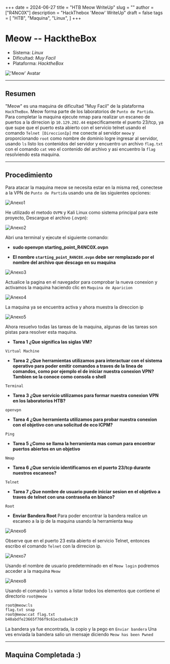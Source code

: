 +++
date = 2024-06-27
title = "HTB Meow WriteUp"
slug = ""
author = ["R4NC0X"]
description = "HackThebox 'Meow' WriteUp"
draft = false
tags = [
    "HTB",
    "Maquina",
    "Linux",
]
+++

# Meow -- HacktheBox

- Sistema: _Linux_
- Dificultad: _Muy Facil_
- Plataforma: _HacktheBox_

!['Meow' Avatar](/images/Meow/Meow.webp)

___

## Resumen 

"Meow" es una maquina de dificultad "Muy Facil" de la plataforma `HackTheBox`. Meow forma parte de los laboratorios de `Punto de Partida`.
Para completar la maquina ejecute nmap para realizar un escaneo de puertos a la dirrecion ip `10.129.202.44` especificamente el puerto 23/tcp, ya que supe que el puerto esta abierto con el servicio telnet usando el comando `Telnet [DireccionIp]` me conecte al servidor `meow` y proporcionando `root` como nombre de dominio logre ingresar al servidor, usando `ls` listo los contenidos del servidor y encuentro un archivo `flag.txt` con el comando `cat` veo el contenido del archivo y asi encuentro la `flag` resolviendo esta maquina.

___

## Procedimiento

Para atacar la maquina meow se necesita estar en la misma red, conectese a la VPN de `Punto de Partida` usando una de las siguientes opciones:

![Anexo1](/images/Meow/Anexo1.png)

He utilizado el metodo `OVPN` y Kali Linux como sistema principal para este proyecto, Descargue el archivo (.ovpn):

![Anexo2](/images/Meow/Anexo2.png)

Abri una terminal y ejecute el siguiente comando: 

- **sudo openvpn starting_point_R4NC0X.ovpn**

- **El nombre `starting_point_R4NC0X.ovpn` debe ser remplazado por el nombre del archivo que descago en su maquina**

![Anexo3](/images/Meow/Anexo3.png)

Actualice la pagina en el navegador para comprobar la nueva conexion y activamos la maquina haciendo clic en `Maquina de Aparicion`

![Anexo4](/images/Meow/Anexo4.png)

La maquina ya se encuentra activa y ahora muestra la direccion ip 

![Anexo5](/images/Meow/Anexo5.png)

Ahora resuelvo todas las tareas de la maquina, algunas de las tareas son pistas para resolver esta maquina. 

- **Tarea 1 ¿Que significa las siglas VM?**

`Virtual Machine`

- **Tarea 2 ¿Que herramientas utilizamos para interactuar con el sistema operativo para poder emitir comandos a traves de la linea de comandos, como por ejemplo el de iniciar nuestra conexion VPN? Tambien se la conoce como consola o shell**

`Terminal`

- **Tarea 3 ¿Que servicio utilizamos para formar nuestra conexion VPN en los laboratorios HTB?**

`openvpn`

- **Tarea 4 ¿Que herramienta utilizamos para probar nuestra conexion con el objetivo con una solicitud de eco ICPM?**

`Ping`

- **Tarea 5 ¿Como se llama la herramienta mas comun para encontrar puertos abiertos en un objetivo**

`Nmap`

- **Tarea 6 ¿Que servicio identificamos en el puerto 23/tcp durante nuestros escaneos?**

`Telnet`

- **Tarea 7 ¿Que nombre de usuario puede iniciar sesion en el objetivo a traves de telnet con una contraseña en blanco?**

`Root`

- **Enviar Bandera Root**
Para poder encontrar la bandera realice un escaneo a la ip de la maquina usando la herramienta `Nmap`

![Anexo6](/images/Meow/Anexo6.png)

Observe que en el puerto 23 esta abierto el servicio Telnet, entonces escribo el comando `Telnet` con la dirrecion ip.

![Anexo7](/images/Meow/Anexo7.png)

Usando el nombre de usuario predeterminado en el `Meow login` podremos acceder a la maquina `Meow`

![Anexo8](/images/Meow/Anexo8.png)

Usando el comando `ls` vamos a listar todos los elementos que contiene el directorio `root@meow` 

``` bash
root@meow:ls
flag.txt snap
root@meow:cat flag.txt
b40abdfe23665f766f9c61ecba8a4c19
```
La bandera ya fue encontrada, la copio y la pego en `Enviar bandera` 
Una ves enviada la bandera salio un mensaje diciendo `Meow has been Pwned`

___

## Maquina Completada :)



